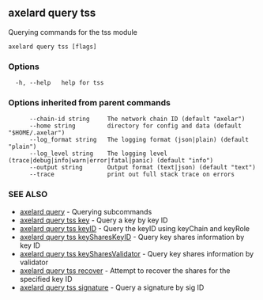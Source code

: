 ## axelard query tss

Querying commands for the tss module

```
axelard query tss [flags]
```

### Options

```
  -h, --help   help for tss
```

### Options inherited from parent commands

```
      --chain-id string     The network chain ID (default "axelar")
      --home string         directory for config and data (default "$HOME/.axelar")
      --log_format string   The logging format (json|plain) (default "plain")
      --log_level string    The logging level (trace|debug|info|warn|error|fatal|panic) (default "info")
      --output string       Output format (text|json) (default "text")
      --trace               print out full stack trace on errors
```

### SEE ALSO

- [axelard query](axelard_query.md)	 - Querying subcommands
- [axelard query tss key](axelard_query_tss_key.md)	 - Query a key by key ID
- [axelard query tss keyID](axelard_query_tss_keyID.md)	 - Query the keyID using keyChain and keyRole
- [axelard query tss keySharesKeyID](axelard_query_tss_keySharesKeyID.md)	 - Query key shares information by key ID
- [axelard query tss keySharesValidator](axelard_query_tss_keySharesValidator.md)	 - Query key shares information by validator
- [axelard query tss recover](axelard_query_tss_recover.md)	 - Attempt to recover the shares for the specified key ID
- [axelard query tss signature](axelard_query_tss_signature.md)	 - Query a signature by sig ID
